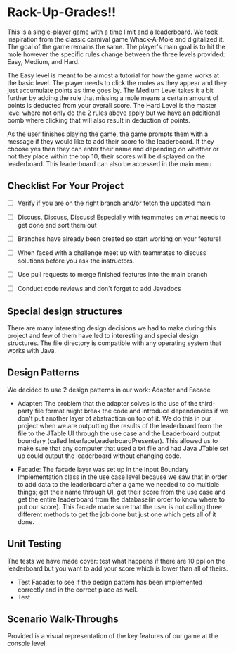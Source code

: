 # Rack-Up-Grades!!

This is a single-player game with a time limit and a leaderboard. We took inspiration from the classic carnival game Whack-A-Mole and digitalized it. 
The goal of the game remains the same. The player's main goal is to hit the mole however the specific rules change between the three levels provided: Easy, Medium, and Hard.

  The Easy level is meant to be almost a tutorial for how the game works at the basic level. The player needs to click the moles as they appear and they just accumulate points as time goes by.
  The Medium Level takes it a bit further by adding the rule that missing a mole means a certain amount of points is deducted from your overall score. 
  The Hard Level is the master level where not only do the 2 rules above apply but we have an additional bomb where clicking that will also result in deduction of points. 

  As the user finishes playing the game, the game prompts them with a message if they would like to add their score to the leaderboard. If they choose yes then they can enter their name and depending on whether or not they place within the top 10, their scores will be displayed on the leaderboard. This leaderboard can also be accessed in the main menu

## Checklist For Your Project
- [ ] Verify if you are on the right branch and/or fetch the updated main 
- [ ] Discuss, Discuss, Discuss! Especially with teammates on what needs to get done and sort them out
- [ ] Branches have already been created so start working on your feature!
- [ ] When faced with a challenge meet up with teammates to discuss solutions before you ask the instructors.
- [ ] Use pull requests to merge finished features into the main branch
- [ ] Conduct code reviews and don't forget to add Javadocs


## Special design structures

There are many interesting design decisions we had to make during this project and few of them have led to interesting and special design structures. 
The file directory is compatible with any operating system that works with Java. 


## Design Patterns

We decided to use 2 design patterns in our work: Adapter and Facade

- Adapter: The problem that the adapter solves is the use of the third-party file format might break the code and introduce dependencies if we don't put another layer of abstraction on top of it. We do this in our project when we are outputting the results of the leaderboard from the file to the JTable UI through the use case and the Leaderboard output boundary (called InterfaceLeaderboardPresenter). This allowed us to make sure that any computer that used a txt file and had Java JTable set up could output the leaderboard without changing code. 

- Facade: The facade layer was set up in the Input Boundary Implementation class in the use case level because we saw that in order to add data to the leaderboard after a game we needed to do multiple things; get their name through UI, get their score from the use case and get the entire leaderboard from the database(in order to know where to put our score). This facade made sure that the user is not calling three different methods to get the job done but just one which gets all of it done. 


## Unit Testing

The tests we have made cover: test what happens if there are 10 ppl on the leaderboard but you want to add your score which is lower than all of theirs.
- Test Facade: to see if the design pattern has been implemented correctly and in the correct place as well.
- Test 



## Scenario Walk-Throughs
Provided is a visual representation of the key features of our game at the console level. 

